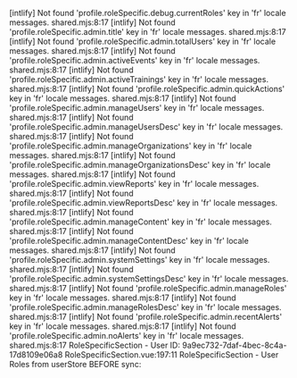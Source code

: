 [intlify] Not found 'profile.roleSpecific.debug.currentRoles' key in 'fr' locale messages. shared.mjs:8:17
[intlify] Not found 'profile.roleSpecific.admin.title' key in 'fr' locale messages. shared.mjs:8:17
[intlify] Not found 'profile.roleSpecific.admin.totalUsers' key in 'fr' locale messages. shared.mjs:8:17
[intlify] Not found 'profile.roleSpecific.admin.activeEvents' key in 'fr' locale messages. shared.mjs:8:17
[intlify] Not found 'profile.roleSpecific.admin.activeTrainings' key in 'fr' locale messages. shared.mjs:8:17
[intlify] Not found 'profile.roleSpecific.admin.quickActions' key in 'fr' locale messages. shared.mjs:8:17
[intlify] Not found 'profile.roleSpecific.admin.manageUsers' key in 'fr' locale messages. shared.mjs:8:17
[intlify] Not found 'profile.roleSpecific.admin.manageUsersDesc' key in 'fr' locale messages. shared.mjs:8:17
[intlify] Not found 'profile.roleSpecific.admin.manageOrganizations' key in 'fr' locale messages. shared.mjs:8:17
[intlify] Not found 'profile.roleSpecific.admin.manageOrganizationsDesc' key in 'fr' locale messages. shared.mjs:8:17
[intlify] Not found 'profile.roleSpecific.admin.viewReports' key in 'fr' locale messages. shared.mjs:8:17
[intlify] Not found 'profile.roleSpecific.admin.viewReportsDesc' key in 'fr' locale messages. shared.mjs:8:17
[intlify] Not found 'profile.roleSpecific.admin.manageContent' key in 'fr' locale messages. shared.mjs:8:17
[intlify] Not found 'profile.roleSpecific.admin.manageContentDesc' key in 'fr' locale messages. shared.mjs:8:17
[intlify] Not found 'profile.roleSpecific.admin.systemSettings' key in 'fr' locale messages. shared.mjs:8:17
[intlify] Not found 'profile.roleSpecific.admin.systemSettingsDesc' key in 'fr' locale messages. shared.mjs:8:17
[intlify] Not found 'profile.roleSpecific.admin.manageRoles' key in 'fr' locale messages. shared.mjs:8:17
[intlify] Not found 'profile.roleSpecific.admin.manageRolesDesc' key in 'fr' locale messages. shared.mjs:8:17
[intlify] Not found 'profile.roleSpecific.admin.recentAlerts' key in 'fr' locale messages. shared.mjs:8:17
[intlify] Not found 'profile.roleSpecific.admin.noAlerts' key in 'fr' locale messages. shared.mjs:8:17
RoleSpecificSection - User ID: 9a9ec732-7daf-4bec-8c4a-17d8109e06a8 RoleSpecificSection.vue:197:11
RoleSpecificSection - User Roles from userStore BEFORE sync:
